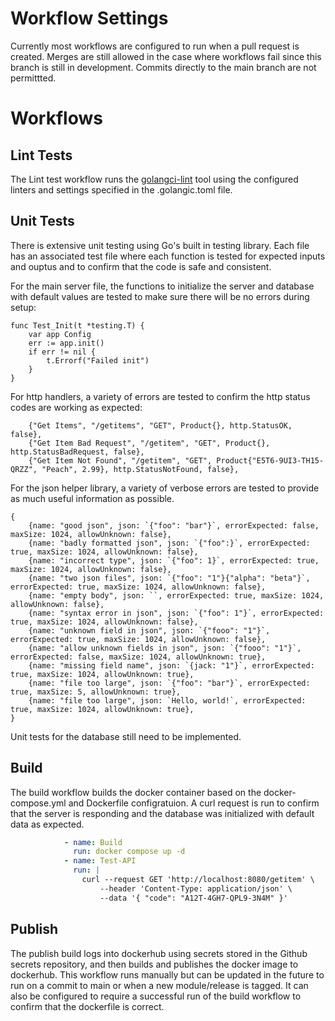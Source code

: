 
# Workflow Settings
Currently most workflows are configured to run when a pull request is created. Merges are still allowed in the case where workflows fail since this branch is still in development. Commits directly to the main branch are not permittted.

# Workflows

## Lint Tests
The Lint test workflow runs the [golangci-lint](golangci-lint) tool using the configured linters and settings specified in the .golangic.toml file.

## Unit Tests
There is extensive unit testing using Go's built in testing library. Each file has an associated test file where each function is tested for expected inputs and ouptus and to confirm that the code is safe and consistent. 

For the main server file, the functions to initialize the server and database with default values are tested to make sure there will be no errors during setup:
```
func Test_Init(t *testing.T) {
	var app Config
	err := app.init()
	if err != nil {
		t.Errorf("Failed init")
	}
}
```

For http handlers, a variety of errors are tested to confirm the http status codes are working as expected:
```
	{"Get Items", "/getitems", "GET", Product{}, http.StatusOK, false},
	{"Get Item Bad Request", "/getitem", "GET", Product{}, http.StatusBadRequest, false},
	{"Get Item Not Found", "/getitem", "GET", Product{"E5T6-9UI3-TH15-QRZZ", "Peach", 2.99}, http.StatusNotFound, false},
```

For the json helper library, a variety of verbose errors are tested to provide as much useful information as possible.
```
{
	{name: "good json", json: `{"foo": "bar"}`, errorExpected: false, maxSize: 1024, allowUnknown: false},
	{name: "badly formatted json", json: `{"foo":}`, errorExpected: true, maxSize: 1024, allowUnknown: false},
	{name: "incorrect type", json: `{"foo": 1}`, errorExpected: true, maxSize: 1024, allowUnknown: false},
	{name: "two json files", json: `{"foo": "1"}{"alpha": "beta"}`, errorExpected: true, maxSize: 1024, allowUnknown: false},
	{name: "empty body", json: ``, errorExpected: true, maxSize: 1024, allowUnknown: false},
	{name: "syntax error in json", json: `{"foo": 1"}`, errorExpected: true, maxSize: 1024, allowUnknown: false},
	{name: "unknown field in json", json: `{"fooo": "1"}`, errorExpected: true, maxSize: 1024, allowUnknown: false},
	{name: "allow unknown fields in json", json: `{"fooo": "1"}`, errorExpected: false, maxSize: 1024, allowUnknown: true},
	{name: "missing field name", json: `{jack: "1"}`, errorExpected: true, maxSize: 1024, allowUnknown: true},
	{name: "file too large", json: `{"foo": "bar"}`, errorExpected: true, maxSize: 5, allowUnknown: true},
	{name: "file too large", json: `Hello, world!`, errorExpected: true, maxSize: 1024, allowUnknown: true},
}
```

Unit tests for the database still need to be implemented. 

## Build
The build workflow builds the docker container based on the docker-compose.yml and Dockerfile configratuion. A curl request is run to confirm that the server is responding and the database was initialized with default data as expected.
```yml
            - name: Build
              run: docker compose up -d
            - name: Test-API
              run: |
                curl --request GET 'http://localhost:8080/getitem' \
                    --header 'Content-Type: application/json' \
                    --data '{ "code": "A12T-4GH7-QPL9-3N4M" }'
```

## Publish
The publish build logs into dockerhub using secrets stored in the Github secrets repository, and then builds and publishes the docker image to dockerhub. This workflow runs manually but can be updated in the future to run on a commit to main or when a new module/release is tagged. It can also be configured to require a successful run of the build workflow to confirm that the dockerfile is correct. 
